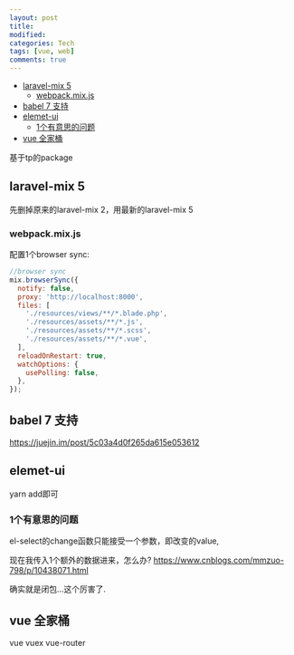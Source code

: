```yaml
---
layout: post
title:
modified:
categories: Tech
tags: [vue, web]
comments: true
---
```


<!-- TOC -->

- [laravel-mix 5](#laravel-mix-5)
  - [webpack.mix.js](#webpackmixjs)
- [babel 7 支持](#babel-7-支持)
- [elemet-ui](#elemet-ui)
  - [1个有意思的问题](#1个有意思的问题)
- [vue 全家桶](#vue-全家桶)

<!-- /TOC -->

基于tp的package

## laravel-mix 5

先删掉原来的laravel-mix 2，用最新的laravel-mix 5

### webpack.mix.js

配置1个browser sync:

```js
//browser sync
mix.browserSync({
  notify: false,
  proxy: 'http://localhost:8000',
  files: [
    './resources/views/**/*.blade.php',
    './resources/assets/**/*.js',
    './resources/assets/**/*.scss',
    './resources/assets/**/*.vue',
  ],
  reloadOnRestart: true,
  watchOptions: {
    usePolling: false,
  },
});
```

## babel 7 支持

<https://juejin.im/post/5c03a4d0f265da615e053612>

## elemet-ui

yarn add即可

### 1个有意思的问题

el-select的change函数只能接受一个参数，即改变的value,

现在我传入1个额外的数据进来，怎么办?
<https://www.cnblogs.com/mmzuo-798/p/10438071.html>

确实就是闭包...这个厉害了.

## vue 全家桶

vue vuex vue-router
